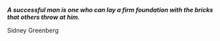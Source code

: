 _**A successful man is one who can lay a firm foundation with the bricks that others throw at him.**_

Sidney Greenberg
